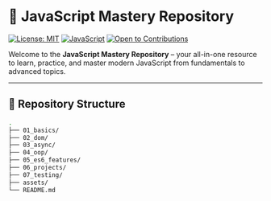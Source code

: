 # 🚀 JavaScript Mastery Repository

[![License: MIT](https://img.shields.io/badge/License-MIT-yellow.svg)](LICENSE)
[![JavaScript](https://img.shields.io/badge/Language-JavaScript-blue.svg)](#)
[![Open to Contributions](https://img.shields.io/badge/Contributions-Welcome-brightgreen.svg)](#contributing)

Welcome to the **JavaScript Mastery Repository** – your all-in-one resource to learn, practice, and master modern JavaScript from fundamentals to advanced topics.

---

## 📂 Repository Structure

```bash
.
├── 01_basics/
├── 02_dom/
├── 03_async/
├── 04_oop/
├── 05_es6_features/
├── 06_projects/
├── 07_testing/
├── assets/
└── README.md
